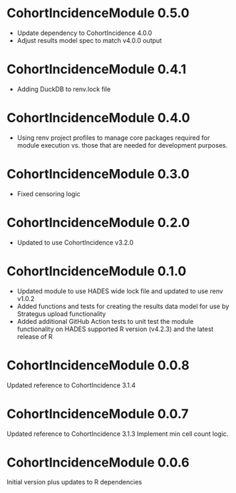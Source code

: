 CohortIncidenceModule 0.5.0
=======================
- Update dependency to CohortIncidence 4.0.0
- Adjust results model spec to match v4.0.0 output


CohortIncidenceModule 0.4.1
=======================
- Adding DuckDB to renv.lock file

CohortIncidenceModule 0.4.0
=======================
- Using renv project profiles to manage core packages required for module execution vs. those that are needed for development purposes.

CohortIncidenceModule 0.3.0
=======================
- Fixed censoring logic

CohortIncidenceModule 0.2.0
=======================
- Updated to use CohortIncidence v3.2.0

CohortIncidenceModule 0.1.0
=======================
- Updated module to use HADES wide lock file and updated to use renv v1.0.2
- Added functions and tests for creating the results data model for use by Strategus upload functionality
- Added additional GitHub Action tests to unit test the module functionality on HADES supported R version (v4.2.3) and the latest release of R

CohortIncidenceModule 0.0.8
=======================

Updated reference to CohortIncidence 3.1.4

CohortIncidenceModule 0.0.7
=======================

Updated reference to CohortIncidence 3.1.3
Implement min cell count logic.


CohortIncidenceModule 0.0.6
=======================

Initial version plus updates to R dependencies
